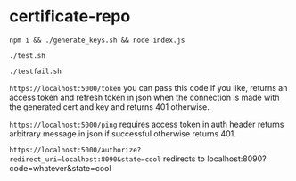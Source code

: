 # certificate-repo
`npm i && ./generate_keys.sh && node index.js`

`./test.sh`

`./testfail.sh`

`https://localhost:5000/token` you can pass this code if you like, returns an access token and refresh token in json when the connection is made with the generated cert and key and returns 401 otherwise.

`https://localhost:5000/ping` requires access token in auth header returns arbitrary message in json if successful otherwise returns 401.

`https://localhost:5000/authorize?redirect_uri=localhost:8090&state=cool` redirects to localhost:8090?code=whatever&state=cool
